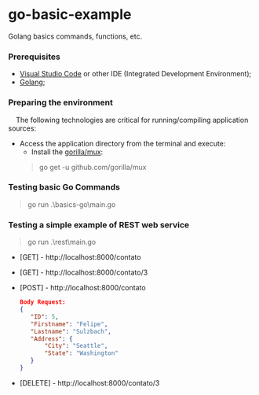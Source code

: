 # go-basic-example
Golang basics commands, functions, etc.

### Prerequisites

- [Visual Studio Code](https://code.visualstudio.com/) or other IDE (Integrated Development Environment);
- [Golang](https://golang.org/);

### Preparing the environment

&nbsp;&nbsp;&nbsp;&nbsp;The following technologies are critical for running/compiling application sources:

- Access the application directory from the terminal and execute:
  - Install the [gorilla/mux](https://github.com/gorilla/mux):
  > go get -u github.com/gorilla/mux


### Testing basic Go Commands

> go run .\basics-go\main.go


### Testing a simple example of REST web service

> go run .\rest\main.go

  - [GET] - http://localhost:8000/contato
  - [GET] - http://localhost:8000/contato/3
  - [POST] - http://localhost:8000/contato
    
    ```json
    Body Request:
    {
       "ID": 5,
       "Firstname": "Felipe",
       "Lastname": "Sulzbach",
       "Address": {
           "City": "Seattle",
    	   "State": "Washington"
       }
    }
    ```
  - [DELETE] - http://localhost:8000/contato/3
